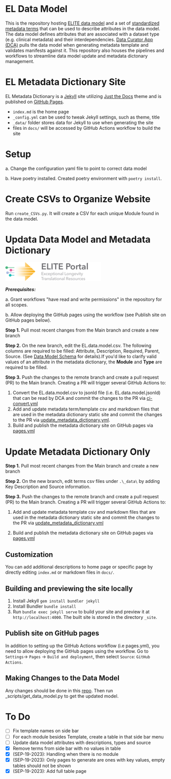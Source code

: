 # EL Data Model

This is the repository hosting [ELITE data model](https://github.com/Sage-Bionetworks/ELITE-data-models/blob/main/models/EL_data_model_v3.csv) and a set of [standardized metadata terms](https://github.com/nlee-sage/data_models_elite/tree/main/_data) that can be used to describe attributes in the data model. The data model defines attributes that are associated with a dataset type (e.g. clinical metadata) and their interdependencies. [Data Curator App (DCA)](https://dca.app.sagebionetworks.org/) pulls the data model when generating metadata template and validates manifests against it. This repository also houses the pipelines and workflows to streamline data model update and metadata dictonary management.

# EL Metadata Dictionary Site

EL Metadata Dictionary is a [Jekyll](https://jekyllrb.com/) site utilizing [Just the Docs](https://just-the-docs.github.io/just-the-docs/) theme and is published on [GitHub Pages](https://pages.github.com/).

- `index.md` is the home page
- `_config.yml` can be used to tweak Jekyll settings, such as theme, title
- `_data/` folder stores data for Jekyll to use when generating the site
- files in `docs/` will be accessed by GitHub Actions workflow to build the site

# Setup

 a. Change the configuration yaml file to point to correct data model

 b. Have poetry installed. Created poetry environment with `poetry install`.

# Create CSVs to Organize Website

Run `create_CSVs.py`. It will create a CSV for each unique Module found in the data model.

# Updata Data Model and Metadata Dictionary

<img src="./assets/imgs/ELITE_logo.png" width="300"  style="background-color: white;"/>

***Prerequisites:***

 a. Grant workflows "have read and write permissions" in the repository for all scopes.

 b. Allow deploying the GitHub pages using the workflow (see Publish site on GitHub pages below).

**Step 1.** Pull most recent changes from the Main branch and create a new branch

**Step 2.** On the new branch, edit the EL.data.model.csv. The following columns are required to be filled: Attribute, Description, Required, Parent, Source. (See [Data Model Schema](https://sagebionetworks.jira.com/wiki/spaces/SCHEM/pages/2473623559/The+Data+Model+Schema) for details).If you'd like to clarify valid values of an attribute in the metadata dictionary, the **Module** and **Type** are required to be filled.  

**Step 3.** Push the changes to the remote branch and create a pull request (PR) to the Main branch. Creating a PR will trigger several GitHub Actions to:

 1. Convert the EL.data.model.csv to jsonld file (i.e. EL.data.model.jsonld) that can be read by DCA and commit the changes to the PR via [ci-convert.yml](https://github.com/nlee-sage/data_models_elite/blob/main/.github/workflows/ci-convert.yml)
 2. Add and update metadata term/template csv and markdown files that are used in the metadata dictionary static site and commit the changes to the PR via [update_metadata_dictionary.yml](https://github.com/nlee-sage/data_models_elite/blob/main/.github/workflows/update_metadata_dictionary.yml).
 3. Build and publish the metadata dictionary site on GitHub pages via [pages.yml](https://github.com/nlee-sage/data_models_elite/blob/main/.github/workflows/pages.yml)

# Update Metadata Dictionary Only

**Step 1.** Pull most recent changes from the Main branch and create a new branch

**Step 2.** On the new branch, edit terms csv files under `.\_data\` by adding Key Description and Source information.

**Step 3.** Push the changes to the remote branch and create a pull request (PR) to the Main branch. Creating a PR will trigger several GitHub Actions to:

1. Add and update metadata template csv and markdown files that are used in the metadata dictionary static site and commit the changes to the PR via [update_metadata_dictionary.yml](https://github.com/nlee-sage/data_models_elite/blob/main/.github/workflows/update_metadata_dictionary.yml)

2. Build and publish the metadata dictionary site on GitHub pages via [pages.yml](https://github.com/nlee-sage/data_models_elite/blob/main/.github/workflows/pages.yml)

## Customization

You can add additional descriptions to home page or specific page by directly editing `index.md` or markdown files in `docs/`.

## Building and previewing the site locally

1. Install Jekyll `gem install bundler jekyll`
2. Install Bundler `bundle install`
3. Run `bundle exec jekyll serve` to build your site and preview it at `http://localhost:4000`. The built site is stored in the directory `_site`.

## Publish site on GitHub pages

In addition to setting up the GitHub Actions workflow (i.e pages.yml), you need to allow deploying the GitHub pages using the workflow. Go to `Settings`-> `Pages` -> `Build and deployment`, then select `Source`: `GitHub Actions`.

## Making Changes to the Data Model

Any changes should be done in this [repo](https://github.com/eliteportal/data-models). Then run _scripts/get_data_model.py to get the updated model.  

# To Do

- [ ] Fix template names on side bar
- [ ] For each module besides Template, create a table in that side bar menu
- [ ] Update data model attributes with descriptions, types and source
- [X] Remove terms from side bar with no values in table
- [X] (SEP-19-2023): Handling when there is no module
- [X] (SEP-19-2023): Only pages to generate are ones with key values, empty tables should not be shown
- [X] (SEP-19-2023): Add full table page
